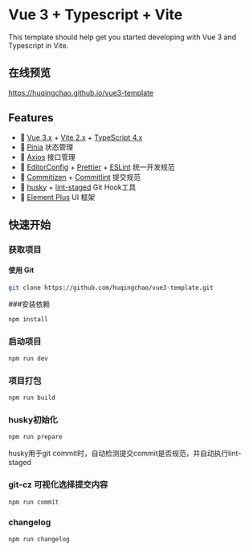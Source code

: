 # Vue 3 + Typescript + Vite

This template should help get you started developing with Vue 3 and Typescript in Vite.

## 在线预览

https://huqingchao.github.io/vue3-template

## Features

- 🚀 [Vue 3.x](https://v3.cn.vuejs.org/) + [Vite 2.x](https://cn.vitejs.dev/) + [TypeScript 4.x](https://www.typescriptlang.org/zh/)
- 🍭 [Pinia](https://pinia.vuejs.org/) 状态管理
- 🍭 [Axios](https://www.axios-http.cn/) 接口管理
- 🍭 [EditorConfig](http://editorconfig.org) + [Prettier](https://prettier.io/) + [ESLint](https://eslint.org/) 统一开发规范
- 🍭 [Commitizen](http://commitizen.github.io/cz-cli/) + [Commitlint](https://commitlint.js.org/#/) 提交规范
- 🍭 [husky](https://typicode.github.io/husky/#/) + [lint-staged](https://github.com/okonet/lint-staged) Git Hook工具
- 🍭 [Element Plus](https://element-plus.org/#/zh-CN) UI 框架

## 快速开始

### 获取项目

#### 使用 Git

```sh
git clone https://github.com/huqingchao/vue3-template.git
```
###安装依赖

```sh
npm install
```

### 启动项目

```sh
npm run dev
```

### 项目打包

```sh
npm run build
```

### husky初始化

```bash
npm run prepare
```
husky用于git commit时，自动检测提交commit是否规范，并自动执行lint-staged

### git-cz 可视化选择提交内容

```bash
npm run commit
```

### changelog

```bash
npm run changelog
```
